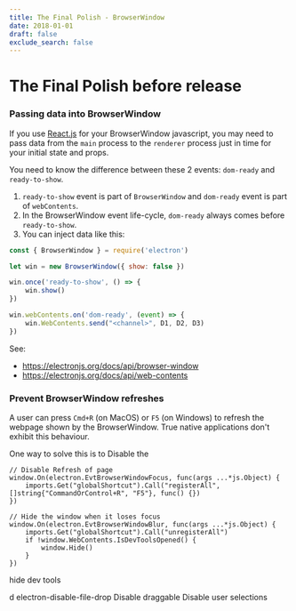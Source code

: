 ```yaml
---
title: The Final Polish - BrowserWindow
date: 2018-01-01
draft: false
exclude_search: false
---
```


# The Final Polish before release

### Passing data into BrowserWindow

If you use [React.js](https://reactjs.org/) for your BrowserWindow javascript, you may need to pass data from the `main` process to the `renderer` process just in time for your initial state and props.

You need to know the difference between these 2 events: `dom-ready` and `ready-to-show`.

1. `ready-to-show` event is part of `BrowserWindow` and `dom-ready` event is part of `webContents`.
2. In the BrowserWindow event life-cycle, `dom-ready` always comes before `ready-to-show`.
3. You can inject data like this:

```javascript
const { BrowserWindow } = require('electron')

let win = new BrowserWindow({ show: false })

win.once('ready-to-show', () => {
	win.show()
})

win.webContents.on('dom-ready', (event) => {
	win.WebContents.send("<channel>", D1, D2, D3)
})
``` 

See:

* https://electronjs.org/docs/api/browser-window
* https://electronjs.org/docs/api/web-contents


### Prevent BrowserWindow refreshes

A user can press `Cmd+R` (on MacOS) or `F5` (on Windows) to refresh the webpage shown by the BrowserWindow. True native applications don't exhibit this behaviour.

One way to solve this is to Disable the 





	// Disable Refresh of page
	window.On(electron.EvtBrowserWindowFocus, func(args ...*js.Object) {
		imports.Get("globalShortcut").Call("registerAll", []string{"CommandOrControl+R", "F5"}, func() {})
	})

	// Hide the window when it loses focus
	window.On(electron.EvtBrowserWindowBlur, func(args ...*js.Object) {
		imports.Get("globalShortcut").Call("unregisterAll")
		if !window.WebContents.IsDevToolsOpened() {
			window.Hide()
		}
	})



hide dev tools

d
electron-disable-file-drop
Disable draggable
Disable user selections



### 